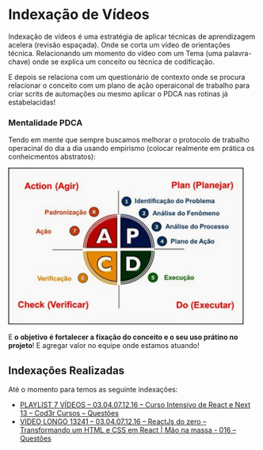 # Indexação de Vídeos

Indexação de vídeos é uma estratégia de aplicar técnicas de aprendizagem acelera (revisão espaçada). Onde se corta um vídeo de orientações técnica. Relacionando um momento do vídeo com um Tema (uma palavra-chave) onde se explica um conceito ou técnica de codificação. 

E depois se relaciona com um questionário de contexto onde se procura relacionar o conceito com um plano de ação operaiconal de trabalho para criar scrits de automações ou mesmo aplicar o PDCA nas rotinas já estabelacidas!


### Mentalidade PDCA

Tendo em mente que sempre buscamos melhorar o protocolo de trabalho operacinal do dia a dia usando empirismo (colocar realmente em prática os conheicmentos abstratos):

<img src="../../docs/imgs/pdca.png" alt="PDCA: Aplicar na prática o empirismo" title="PDCA" style="width:475px;"/>


E **o objetivo é fortalecer a fixação do conceito e o seu uso prátino no projeto**! E agregar valor no equipe onde estamos atuando!


## Indexações Realizadas

Até o momento para temos as seguinte indexações:

* [PLAYLIST 7 VÍDEOS – 03.04.07.12.16 – Curso Intensivo de React e Next 13 – Cod3r Cursos – Questões](PLAYLIST%207%20VÍDEOS%20–%2003.04.07.12.16%20–%20Curso%20Intensivo%20de%20React%20e%20Next%2013%20–%20Cod3r%20Cursos%20–%20Questões.pdf)
* [VIDEO LONGO 13241 – 03.04.07.12.16 – ReactJs do zero – Transformando um HTML e CSS em React | Mão na massa - 016 – Questões](VIDEO%20LONGO%2013241%20–%2003.04.07.12.16%20–%20ReactJs%20do%20zero%20–%20Transformando%20um%20HTML%20e%20CSS%20em%20React%20|%20Mão%20na%20massa%20-%20016%20–%20Questões.pdf)



